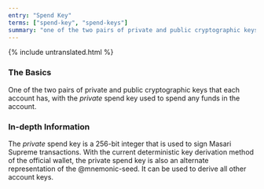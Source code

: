 ```yaml
---
entry: "Spend Key"
terms: ["spend-key", "spend-keys"]
summary: "one of the two pairs of private and public cryptographic keys that each account has, with the *private* spend key used to spend any funds in the account"
---
```


{% include untranslated.html %}
### The Basics

One of the two pairs of private and public cryptographic keys that each account has, with the *private* spend key used to spend any funds in the account.

### In-depth Information

The *private* spend key is a 256-bit integer that is used to sign Masari Supreme transactions. With the current deterministic key derivation method of the official wallet, the private spend key is also an alternate representation of the @mnemonic-seed. It can be used to derive all other account keys.


